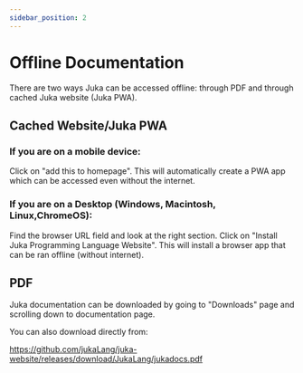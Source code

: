```yaml
---
sidebar_position: 2
---
```


# Offline Documentation

There are two ways Juka can be accessed offline: through PDF and through cached Juka website (Juka PWA).

## Cached Website/Juka PWA

### If you are on a mobile device:
Click on "add this to homepage". This will automatically create a PWA app which can be accessed even without the internet.

### If you are on a Desktop (Windows, Macintosh, Linux,ChromeOS):
Find the browser URL field and look at the right section. Click on "Install Juka Programming Language Website". This will install a browser app that can be ran offline (without internet).

## PDF

Juka documentation can be downloaded by going to "Downloads" page and scrolling down to documentation page.

You can also download directly from:

https://github.com/jukaLang/juka-website/releases/download/JukaLang/jukadocs.pdf


